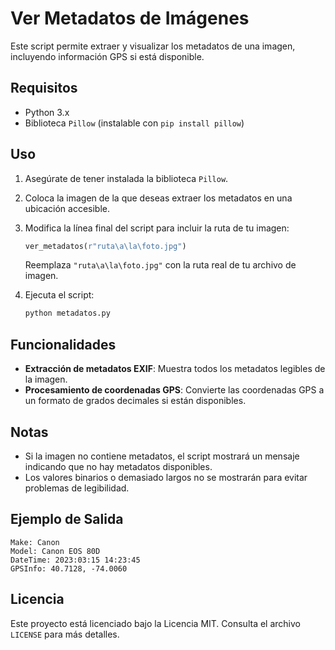 # Ver Metadatos de Imágenes

Este script permite extraer y visualizar los metadatos de una imagen, incluyendo información GPS si está disponible.

## Requisitos

- Python 3.x
- Biblioteca `Pillow` (instalable con `pip install pillow`)

## Uso

1. Asegúrate de tener instalada la biblioteca `Pillow`.
2. Coloca la imagen de la que deseas extraer los metadatos en una ubicación accesible.
3. Modifica la línea final del script para incluir la ruta de tu imagen:

   ```python
   ver_metadatos(r"ruta\a\la\foto.jpg")
   ```

   Reemplaza `"ruta\a\la\foto.jpg"` con la ruta real de tu archivo de imagen.

4. Ejecuta el script:

   ```bash
   python metadatos.py
   ```

## Funcionalidades

- **Extracción de metadatos EXIF**: Muestra todos los metadatos legibles de la imagen.
- **Procesamiento de coordenadas GPS**: Convierte las coordenadas GPS a un formato de grados decimales si están disponibles.

## Notas

- Si la imagen no contiene metadatos, el script mostrará un mensaje indicando que no hay metadatos disponibles.
- Los valores binarios o demasiado largos no se mostrarán para evitar problemas de legibilidad.

## Ejemplo de Salida

```
Make: Canon
Model: Canon EOS 80D
DateTime: 2023:03:15 14:23:45
GPSInfo: 40.7128, -74.0060
```

## Licencia

Este proyecto está licenciado bajo la Licencia MIT. Consulta el archivo `LICENSE` para más detalles.
